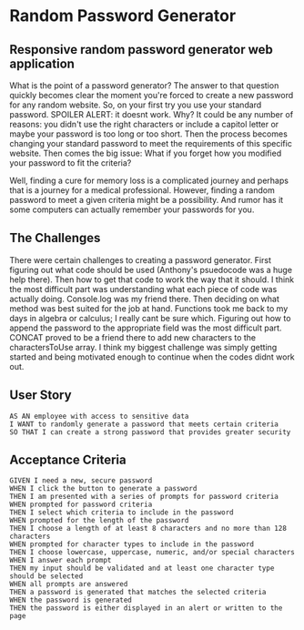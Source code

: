 # Random Password Generator
## Responsive random password generator web application

What is the point of a password generator? The answer to that question quickly becomes clear the moment you're forced to create a new password for any random website. So, on your first try you use your standard password. SPOILER ALERT: it doesnt work. Why? It could be any number of reasons: you didn't use the right characters or include a capitol letter or maybe your password is too long or too short. Then the process becomes changing your standard password to meet the requirements of this specific website. Then comes the big issue: What if you forget how you modified your password to fit the criteria? 

Well, finding a cure for memory loss is a complicated journey and perhaps that is a journey for a medical professional. However, finding a random password to meet a given criteria might be a possibility. And rumor has it some computers can actually remember your passwords for you.

## The Challenges
There were certain challenges to creating a password generator. First figuring out what code should be used (Anthony's psuedocode was a huge help there). Then how to get that code to work the way that it should. I think the most difficult part was understanding what each piece of code was actually doing. Console.log was my friend there. Then deciding on what method was best suited for the job at hand. Functions took me back to my days in algebra or calculus; I really cant be sure which. Figuring out how to append the password to the appropriate field was the most difficult part. CONCAT proved to be a friend there to add new characters to the charactersToUse array. I think my biggest challenge was simply getting started and being motivated enough to continue when the codes didnt work out.



## User Story

```
AS AN employee with access to sensitive data
I WANT to randomly generate a password that meets certain criteria
SO THAT I can create a strong password that provides greater security
```

## Acceptance Criteria

```
GIVEN I need a new, secure password
WHEN I click the button to generate a password
THEN I am presented with a series of prompts for password criteria
WHEN prompted for password criteria
THEN I select which criteria to include in the password
WHEN prompted for the length of the password
THEN I choose a length of at least 8 characters and no more than 128 characters
WHEN prompted for character types to include in the password
THEN I choose lowercase, uppercase, numeric, and/or special characters
WHEN I answer each prompt
THEN my input should be validated and at least one character type should be selected
WHEN all prompts are answered
THEN a password is generated that matches the selected criteria
WHEN the password is generated
THEN the password is either displayed in an alert or written to the page
```